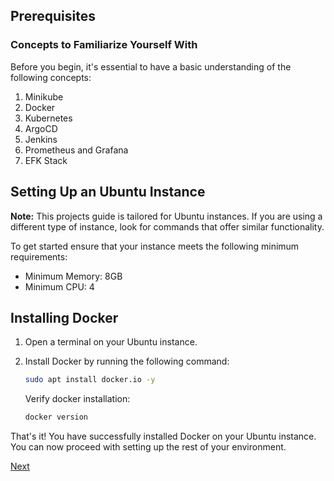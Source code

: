 ## Prerequisites

### Concepts to Familiarize Yourself With
Before you begin, it's essential to have a basic understanding of the following concepts:

1. Minikube
2. Docker
3. Kubernetes
4. ArgoCD
5. Jenkins
6. Prometheus and Grafana
7. EFK Stack

## Setting Up an Ubuntu Instance
**Note:** This projects guide is tailored for Ubuntu instances. If you are using a different type of instance, look for commands that offer similar functionality.

To get started ensure that your instance meets the following minimum requirements:

- Minimum Memory: 8GB
- Minimum CPU: 4

## Installing Docker

1. Open a terminal on your Ubuntu instance.

2. Install Docker by running the following command:

   ```sh
   sudo apt install docker.io -y
   ```

   Verify docker installation: 

   ```sh
   docker version
   ```
   

That's it! You have successfully installed Docker on your Ubuntu instance. You can now proceed with setting up the rest of your environment.

[Next](./Understand-Our-Django-Application.md)